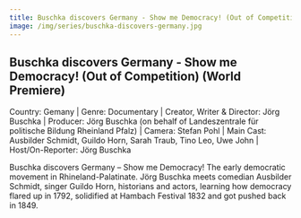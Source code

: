 ```yaml
---
title: Buschka discovers Germany - Show me Democracy! (Out of Competition) (World Premiere)
image: /img/series/buschka-discovers-germany.jpg
---
```


## Buschka discovers Germany - Show me Democracy! (Out of Competition) (World Premiere)
Country: Gemany | Genre: Documentary | Creator, Writer & Director: Jörg Buschka | Producer: Jörg Buschka (on behalf of Landeszentrale für politische Bildung Rheinland Pfalz) | Camera: Stefan Pohl | Main Cast: Ausbilder Schmidt, Guildo Horn, Sarah Traub, Tino Leo, Uwe John | Host/On-Reporter: Jörg Buschka

Buschka discovers Germany – Show me Democracy! The early democratic movement in Rhineland-Palatinate. Jörg Buschka meets comedian Ausbilder Schmidt, singer Guildo Horn, historians and actors, learning how democracy flared up in 1792, solidified at Hambach Festival 1832 and got pushed back in 1849. 
